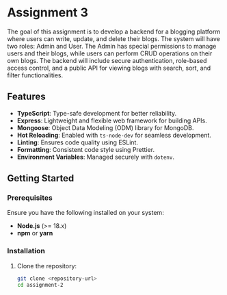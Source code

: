 # Assignment 3

The goal of this assignment is to develop a backend for a blogging platform where users can write, update, and delete their blogs. The system will have two roles: Admin and User. The Admin has special permissions to manage users and their blogs, while users can perform CRUD operations on their own blogs. The backend will include secure authentication, role-based access control, and a public API for viewing blogs with search, sort, and filter functionalities.
## Features

- **TypeScript**: Type-safe development for better reliability.
- **Express**: Lightweight and flexible web framework for building APIs.
- **Mongoose**: Object Data Modeling (ODM) library for MongoDB.
- **Hot Reloading**: Enabled with `ts-node-dev` for seamless development.
- **Linting**: Ensures code quality using ESLint.
- **Formatting**: Consistent code style using Prettier.
- **Environment Variables**: Managed securely with `dotenv`.

## Getting Started

### Prerequisites

Ensure you have the following installed on your system:

- **Node.js** (>= 18.x)
- **npm** or **yarn**

### Installation

1. Clone the repository:
   ```bash
   git clone <repository-url>
   cd assignment-2
   
